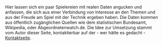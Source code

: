 Hier lassen sich ein paar Spielereien mit realen Daten angucken und anfassen, die sich aus einer Verbindung von Interesse an den Themen und aus der Freude am Spiel mit der Technik ergeben haben.
Die Daten kommen aus öffentlich zugänglichen Quellen wie dem statistischen Bundesamt, Wikipedia, oder Abgeordnetenwatch.de.
Die Idee zur Umsetzung stammt vom Autor dieser Seite, kontaktierbar auf der - wer hätte es gedacht - [Kontaktseite](/contact).

